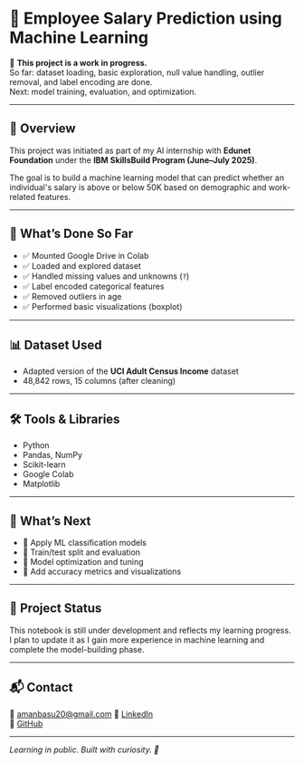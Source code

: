 # 💼 Employee Salary Prediction using Machine Learning

🚧 **This project is a work in progress.**  
So far: dataset loading, basic exploration, null value handling, outlier removal, and label encoding are done.  
Next: model training, evaluation, and optimization.

---

## 📌 Overview

This project was initiated as part of my AI internship with **Edunet Foundation** under the **IBM SkillsBuild Program (June–July 2025)**.

The goal is to build a machine learning model that can predict whether an individual's salary is above or below 50K based on demographic and work-related features.

---

## 🧠 What’s Done So Far

- ✅ Mounted Google Drive in Colab  
- ✅ Loaded and explored dataset  
- ✅ Handled missing values and unknowns (`?`)  
- ✅ Label encoded categorical features  
- ✅ Removed outliers in age  
- ✅ Performed basic visualizations (boxplot)

---

## 📊 Dataset Used

- Adapted version of the **UCI Adult Census Income** dataset  
- 48,842 rows, 15 columns (after cleaning)

---

## 🛠️ Tools & Libraries

- Python  
- Pandas, NumPy  
- Scikit-learn  
- Google Colab  
- Matplotlib

---

## 🎯 What’s Next

- 🔲 Apply ML classification models  
- 🔲 Train/test split and evaluation  
- 🔲 Model optimization and tuning  
- 🔲 Add accuracy metrics and visualizations

---

## 📂 Project Status

This notebook is still under development and reflects my learning progress. I plan to update it as I gain more experience in machine learning and complete the model-building phase.

---

## 📬 Contact

📧 amanbasu20@gmail.com 
🔗 [LinkedIn](https://www.linkedin.com/in/amanbasu20/)  
🔗 [GitHub](https://github.com/AmanBasu20)

---

*Learning in public. Built with curiosity. 🚀*
